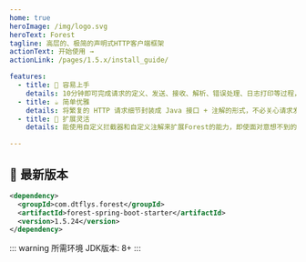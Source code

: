 ```yaml
---
home: true
heroImage: /img/logo.svg
heroText: Forest
tagline: 高层的、极简的声明式HTTP客户端框架
actionText: 开始使用 →
actionLink: /pages/1.5.x/install_guide/

features:
  - title: 🍭 容易上手
    details: 10分钟即可完成请求的定义、发送、接收、解析、错误处理、日志打印等过程，此外还有直观的API和详尽的文档
  - title: ☕ 简单优雅
    details: 将繁复的 HTTP 请求细节封装成 Java 接口 + 注解的形式，不必关心请求发送的具体过程
  - title: 🧩 扩展灵活
    details: 能使用自定义拦截器和自定义注解来扩展Forest的能力，即使面对意想不到的场景也能轻松应对

---
```


## 🎨 最新版本

```xml
<dependency>
  <groupId>com.dtflys.forest</groupId>
  <artifactId>forest-spring-boot-starter</artifactId>
  <version>1.5.24</version>
</dependency>
```

::: warning 所需环境
JDK版本: 8+
:::
